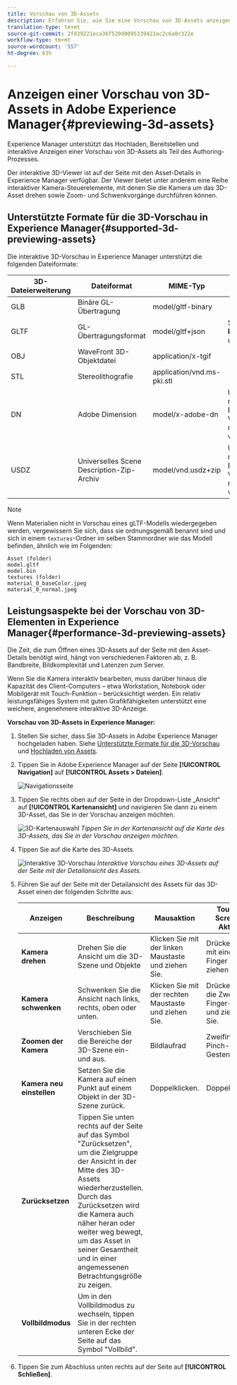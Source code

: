 ```yaml
---
title: Vorschau von 3D-Assets
description: Erfahren Sie, wie Sie eine Vorschau von 3D-Assets anzeigen können  in Dynamic Media.
translation-type: tm+mt
source-git-commit: 2fd39221eca36f520d0095339423ac2c6a0c322e
workflow-type: tm+mt
source-wordcount: '557'
ht-degree: 63%

---
```



# Anzeigen einer Vorschau von 3D-Assets in Adobe Experience Manager{#previewing-3d-assets}

Experience Manager unterstützt das Hochladen, Bereitstellen und interaktive Anzeigen einer Vorschau von 3D-Assets als Teil des Authoring-Prozesses.

Der interaktive 3D-Viewer ist auf der Seite mit den Asset-Details in Experience Manager verfügbar. Der Viewer bietet unter anderem eine Reihe interaktiver Kamera-Steuerelemente, mit denen Sie die Kamera um das 3D-Asset drehen sowie Zoom- und Schwenkvorgänge durchführen können.

<!-- See also [Working with 3D assets in Dynamic Media](/help/assets/dynamic-media/assets-3d.md). -->

## Unterstützte Formate für die 3D-Vorschau in Experience Manager{#supported-3d-previewing-assets}

Die interaktive 3D-Vorschau in Experience Manager unterstützt die folgenden Dateiformate:

| 3D-Dateierweiterung | Dateiformat | MIME-Typ | Hinweise |
|---|---|---|---|
| GLB | Binäre GL-Übertragung | model/gltf-binary |  |
| GLTF | GL-Übertragungsformat | model/gltf+json | Siehe **Hinweis** unten. |
| OBJ | WaveFront 3D-Objektdatei | application/x-tgif |  |
| STL | Stereolithografie | application/vnd.ms-pki.stl |  |
| DN | Adobe Dimension | model/x-adobe-dn | Unterstützung nur für die Erfassung; Vorschau nicht verfügbar. |
| USDZ | Universelles Scene Description-Zip-Archiv | model/vnd.usdz+zip | Unterstützung nur für die Erfassung; Vorschau nicht verfügbar. |

>[!NOTE]
>
>Wenn Materialien nicht in Vorschau eines gLTF-Modells wiedergegeben werden, vergewissern Sie sich, dass sie ordnungsgemäß benannt sind und sich in einem `textures`-Ordner im selben Stammordner wie das Modell befinden, ähnlich wie im Folgenden:

    Asset (folder)
    model.gltf
    model.bin
    textures (folder)
    material_0_baseColor.jpeg
    material_0_normal.jpeg

## Leistungsaspekte bei der Vorschau von 3D-Elementen in Experience Manager{#performance-3d-previewing-assets}

Die Zeit, die zum Öffnen eines 3D-Assets auf der Seite mit den Asset-Details benötigt wird, hängt von verschiedenen Faktoren ab, z. B. Bandbreite, Bildkomplexität und Latenzen zum Server.

Wenn Sie die Kamera interaktiv bearbeiten, muss darüber hinaus die Kapazität des Client-Computers – etwa Workstation, Notebook oder Mobilgerät mit Touch-Funktion – berücksichtigt werden. Ein relativ leistungsfähiges System mit guten Grafikfähigkeiten unterstützt eine weichere, angenehmere interaktive 3D-Anzeige.

**Vorschau von 3D-Assets in Experience Manager:**

1. Stellen Sie sicher, dass Sie 3D-Assets in Adobe Experience Manager hochgeladen haben.
Siehe [Unterstützte Formate für die 3D-Vorschau](#supported-3d-previewing-assets) und [Hochladen von Assets](/help/assets/manage-digital-assets.md#uploading-assets).
1. Tippen Sie in Adobe Experience Manager auf der Seite **[!UICONTROL Navigation]** auf **[!UICONTROL Assets > Dateien]**.

   ![Navigationsseite](/help/assets/dynamic-media/assets/navigation-assets.png)

1. Tippen Sie rechts oben auf der Seite in der Dropdown-Liste „Ansicht“ auf **[!UICONTROL Kartenansicht]** und navigieren Sie dann zu einem 3D-Asset, das Sie in der Vorschau anzeigen möchten.

   ![3D-Kartenauswahl](/help/assets/dynamic-media/assets/3d-card-select.png)
   _Tippen Sie in der Kartenansicht auf die Karte des 3D-Assets, das Sie in der Vorschau anzeigen möchten._

1. Tippen Sie auf die Karte des 3D-Assets.

   ![Interaktive 3D-Vorschau](/help/assets/dynamic-media/assets/3d-preview.png)
   _Interaktive Vorschau eines 3D-Assets auf der Seite mit der Detailansicht des Assets._
1. Führen Sie auf der Seite mit der Detailansicht des Assets für das 3D-Asset einen der folgenden Schritte aus:

   | Anzeigen | Beschreibung | Mausaktion | Touch-Screen-Aktion |
   | --- | --- | --- | --- |
   | **Kamera drehen** | Drehen Sie die Ansicht um die 3D-Szene und Objekte | Klicken Sie mit der linken Maustaste und ziehen Sie. | Drücken Sie mit einem Finger und ziehen Sie. |
   | **Kamera schwenken** | Schwenken Sie die Ansicht nach links, rechts, oben oder unten. | Klicken Sie mit der rechten Maustaste und ziehen Sie. | Drücken Sie die Zwei-Finger-Taste und ziehen Sie. |
   | **Zoomen der Kamera** | Verschieben Sie die Bereiche der 3D-Szene ein- und aus. | Bildlaufrad | Zweifinger-Pinch-Gesten. |
   | **Kamera neu einstellen** | Setzen Sie die Kamera auf einen Punkt auf einem Objekt in der 3D-Szene zurück. | Doppelklicken. | Doppeltippen. |
   | **Zurücksetzen** | Tippen Sie unten rechts auf der Seite auf das Symbol &quot;Zurücksetzen&quot;, um die Zielgruppe der Ansicht in der Mitte des 3D-Assets wiederherzustellen. Durch das Zurücksetzen wird die Kamera auch näher heran oder weiter weg bewegt, um das Asset in seiner Gesamtheit und in einer angemessenen Betrachtungsgröße zu zeigen. |  |  |
   | **Vollbildmodus** | Um in den Vollbildmodus zu wechseln, tippen Sie in der rechten unteren Ecke der Seite auf das Symbol &quot;Vollbild&quot;. |  |  |

1. Tippen Sie zum Abschluss unten rechts auf der Seite auf **[!UICONTROL Schließen]**.
